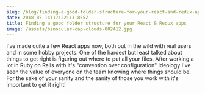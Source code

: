 ```yaml
---
slug: /blog/finding-a-good-folder-structure-for-your-react-and-redux-apps
date: 2018-05-14T17:22:13.855Z
title: Finding a good folder structure for your React & Redux apps
image: /assets/binocular-cap-clouds-802412.jpg
---
```

I've made quite a few React apps now, both out in the wild with real users and in some hobby projects. One of the hardest but least talked about things to get right is figuring out where to put all your files. After working a lot in Ruby on Rails with it's "convention over configuration" ideology I've seen the value of everyone on the team knowing where things should be. For the sake of your sanity and the sanity of those you work with it's important to get it right!
